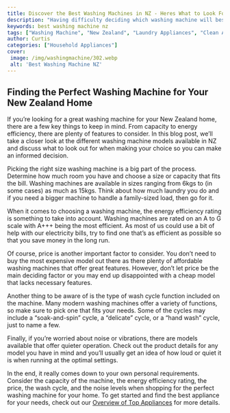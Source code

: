 ```yaml
---
title: Discover the Best Washing Machines in NZ - Heres What to Look For
description: "Having difficulty deciding which washing machine will best suit your needs Look no further than our guide to the best washing machines in New Zealand Well tell you what features to look out for helping you make the right choice"
keywords: best washing machine nz
tags: ["Washing Machine", "New Zealand", "Laundry Appliances", "Clean Appliance", "Appliance Guide"]
author: Curtis
categories: ["Household Appliances"]
cover: 
 image: /img/washingmachine/302.webp
 alt: 'Best Washing Machine NZ'
---
```

## Finding the Perfect Washing Machine for Your New Zealand Home
If you’re looking for a great washing machine for your New Zealand home, there are a few key things to keep in mind. From capacity to energy efficiency, there are plenty of features to consider. In this blog post, we’ll take a closer look at the different washing machine models available in NZ and discuss what to look out for when making your choice so you can make an informed decision.

Picking the right size washing machine is a big part of the process. Determine how much room you have and choose a size or capacity that fits the bill. Washing machines are available in sizes ranging from 6kgs to (in some cases) as much as 15kgs. Think about how much laundry you do and if you need a bigger machine to handle a family-sized load, then go for it.

When it comes to choosing a washing machine, the energy efficiency rating is something to take into account. Washing machines are rated on an A to G scale with A+++ being the most efficient. As most of us could use a bit of help with our electricity bills, try to find one that’s as efficient as possible so that you save money in the long run. 

Of course, price is another important factor to consider. You don’t need to buy the most expensive model out there as there plenty of affordable washing machines that offer great features. However, don’t let price be the main deciding factor or you may end up disappointed with a cheap model that lacks necessary features. 

Another thing to be aware of is the type of wash cycle function included on the machine. Many modern washing machines offer a variety of functions, so make sure to pick one that fits your needs. Some of the cycles may include a “soak-and-spin” cycle, a “delicate” cycle, or a “hand wash” cycle, just to name a few.

Finally, if you’re worried about noise or vibrations, there are models available that offer quieter operation. Check out the product details for any model you have in mind and you’ll usually get an idea of how loud or quiet it is when running at the optimal settings.

In the end, it really comes down to your own personal requirements. Consider the capacity of the machine, the energy efficiency rating, the price, the wash cycle, and the noise levels when shopping for the perfect washing machine for your home. To get started and find the best appliance for your needs, check out our [Overview of Top Appliances](./pages/appliance-overview) for more details.
